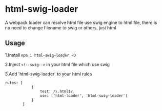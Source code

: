 # html-swig-loader
A webpack loader can resolve html file use swig engine to html file, there is no need to change filename to swig or others, just html

## Usage
1.Install `npm i html-swig-loader -D`

2.Inject `<!--swig-->` in your html file which use swig

3.Add 'html-swig-loader' to your html rules
```
rules: [
            {
                test: /\.html$/,
                use: ['html-loader', 'html-swig-loader']
            }
        ]
```


